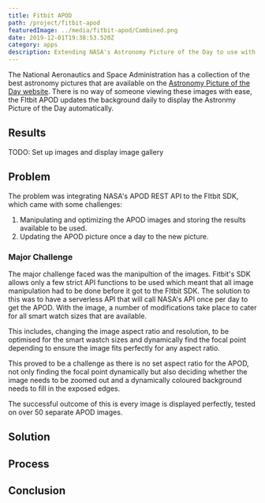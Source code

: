 ```yaml
---
title: Fitbit APOD
path: /project/fitbit-apod
featuredImage: ../media/fitbit-apod/Combined.png
date: 2019-12-01T19:38:53.520Z
category: apps
description: Extending NASA's Astronomy Picture of the Day to use with Fitbit.
---
```


The National Aeronautics and Space Administration has a collection of the best astronomy pictures that are available on the [Astronomy Picture of the Day website](https://apod.nasa.gov/apod/astropix.html). There is no way of someone viewing these images with ease, the FItbit APOD updates the background daily to display the Astronmy Picture of the Day automatically.

## Results

TODO: Set up images and display image gallery

## Problem

The problem was integrating NASA's APOD REST API to the FItbit SDK, which came with some challenges:

1. Manipulating and optimizing the APOD images and storing the results available to be used.
2. Updating the APOD picture once a day to the new picture.

### Major Challenge

The major challenge faced was the manipultion of the images. Fitbit's SDK allows only a few strict API functions to be used which meant that all image manipulation had to be done before it got to the FItbit SDK. The solution to this was to have a serverless API that will call NASA's API once per day to get the APOD. With the image, a number of modifications take place to cater for all smart watch sizes that are available.

This includes, changing the image aspect ratio and resolution, to be optimised for the smart wastch sizes and dynamically find the focal point depending to ensure the image fits perfectly for any aspect ratio.

This proved to be a challenge as there is no set aspect ratio for the APOD, not only finding the focal point dynamically but also deciding whether the image needs to be zoomed out and a dynamically coloured background needs to fill in the exposed edges.

The successful outcome of this is every image is displayed perfectly, tested on over 50 separate APOD images.

## Solution



## Process

## Conclusion